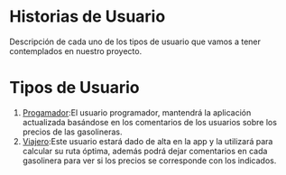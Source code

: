 ﻿# Historias de Usuario

Descripción de cada uno de los tipos de usuario que vamos a tener contemplados en nuestro proyecto.


# Tipos de Usuario

 1. [Progamador](https://github.com/josevilchez247/Odyssey/issues/6):El usuario programador, mantendrá la aplicación actualizada basándose en los comentarios de los usuarios sobre los precios de las gasolineras.
 2. [Viajero](https://github.com/josevilchez247/Odyssey/issues/7):Este usuario estará dado de alta en la app y la utilizará para calcular su ruta óptima, además podrá dejar comentarios en cada gasolinera para ver si los precios se corresponde con los indicados. 

